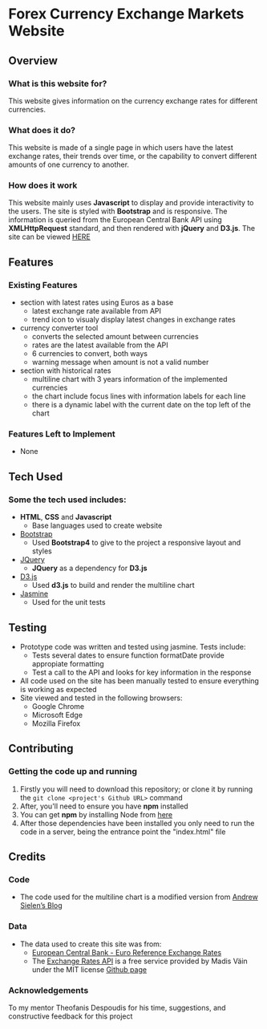 # Forex Currency Exchange Markets Website
 
## Overview
 
### What is this website for?
 
This website gives information on the currency exchange rates for different currencies.
 
### What does it do?
 
This website is made of a single page in which users have the latest exchange rates, their trends over time, or the capability to convert different amounts of one currency to another.
 
### How does it work
 
This website mainly uses **Javascript** to display and provide interactivity to the users. The site is styled with **Bootstrap** and is responsive.
The information is queried from the European Central Bank API using  **XMLHttpRequest** standard, and then rendered with **jQuery** and **D3.js**. 
The site can be viewed [HERE](https://josep-pujol.github.io/learning_ifd-dashboard/)

## Features
 
### Existing Features
- section with latest rates using Euros as a base
    - latest exchange rate available from API
    - trend icon to visualy display latest changes in exchange rates
- currency converter tool  
    - converts the selected amount between currencies
    - rates are the latest available from the API
    - 6 currencies to convert, both ways
    - warning message when amount is not a valid number
- section with historical rates
    - multiline chart with 3 years information of the implemented currencies 
    - the chart include focus lines with information labels for each line
    - there is a dynamic label with the current date on the top left of the chart

### Features Left to Implement
- None

## Tech Used

### Some the tech used includes:
- **HTML**, **CSS** and **Javascript**
    - Base languages used to create website
- [Bootstrap](http://getbootstrap.com/)
    - Used **Bootstrap4** to give to the project a responsive layout and styles
- [JQuery](https://jquery.com)
    - **JQuery** as a dependency for **D3.js**
- [D3.js](https://d3js.org)
    - Used **d3.js** to build and render the multiline chart
- [Jasmine](https://jasmine.github.io/)
    - Used for the unit tests  


## Testing
- Prototype code was written and tested using jasmine. Tests include:
    - Tests several dates to ensure function formatDate provide appropiate formatting
    - Test a call to the API and looks for key information in the response
- All code used on the site has been manually tested to ensure everything is working as expected
- Site viewed and tested in the following browsers:
  - Google Chrome
  - Microsoft Edge
  - Mozilla Firefox

## Contributing
 
### Getting the code up and running
1. Firstly you will need to download this repository; or clone it by running the ```git clone <project's Github URL>``` command
2. After, you'll need to ensure you have **npm** installed
  1. You can get **npm** by installing Node from [here](https://nodejs.org/en/)
3. After those dependencies have been installed you only need to run the code in a server, being the entrance point the "index.html" file

## Credits

### Code
- The code used for the multiline chart is a modified version from [Andrew Sielen’s Blog](http://bl.ocks.org/asielen/44ffca2877d0132572cb)

### Data
- The data used to create this site was from:
    - [European Central Bank - Euro Reference Exchange Rates](https://www.ecb.europa.eu/stats/policy_and_exchange_rates/euro_reference_exchange_rates/html/index.en.html)
    - The [Exchange Rates API](https://exchangeratesapi.io/) is a free service provided by Madis Väin under the MIT license [Github page](https://github.com/exchangeratesapi/exchangeratesapi)
 
### Acknowledgements
To my mentor Theofanis Despoudis for his time, suggestions, and constructive feedback for this project
